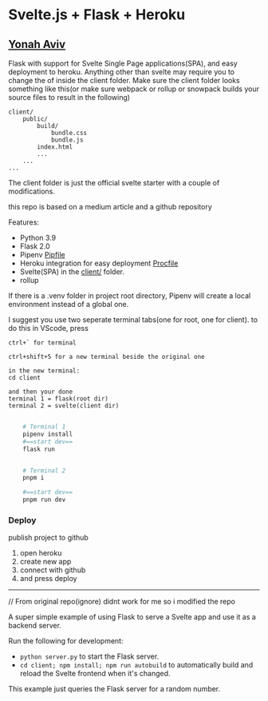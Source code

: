 # Svelte.js + Flask + Heroku
##  [Yonah Aviv](https://yonah.ml)
Flask with support for Svelte Single Page applications(SPA), and easy deployment to heroku. Anything other than svelte may require you to change the of inside the client folder. Make sure the client folder looks something like this(or make sure webpack or rollup or snowpack builds your source files to result in the following)

```
client/
	public/
		build/
			bundle.css
			bundle.js
		index.html
		...
	...
...
```
The client folder is just the official svelte starter with a couple of modifications.

this repo is based on a medium article and a github repository


Features:
- Python 3.9
- Flask 2.0
- Pipenv [Pipfile](Pipfile)
- Heroku integration for easy deployment [Procfile](Procfile)
- Svelte(SPA) in the [client/](client/) folder.
- rollup


If there is a .venv folder in project root directory, Pipenv will create a local environment instead of a global one.


I suggest you use two seperate terminal tabs(one for root, one for client). to do this in VScode, press
```
ctrl+` for terminal

ctrl+shift+5 for a new terminal beside the original one

in the new terminal:
cd client

and then your done
terminal 1 = flask(root dir)
terminal 2 = svelte(client dir)


````
```bash
	# Terminal 1
	pipenv install
	#==start dev==
	flask run


	# Terminal 2
	pnpm i

	#==start dev==
	pnpm run dev


```

### Deploy
publish project to github
1. open heroku
2. create new app
3. connect with github
4. and press deploy

-------------------------------
// From original repo(ignore) didnt work for me so i modified the repo

A super simple example of using Flask to serve a Svelte app and use it as a backend server.

Run the following for development:

- `python server.py` to start the Flask server.
- `cd client; npm install; npm run autobuild` to automatically build and reload the Svelte frontend when it's changed.

This example just queries the Flask server for a random number.
